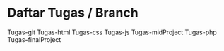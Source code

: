 # Daftar Tugas / Branch
Tugas-git
Tugas-html
Tugas-css
Tugas-js
Tugas-midProject
Tugas-php
Tugas-finalProject
